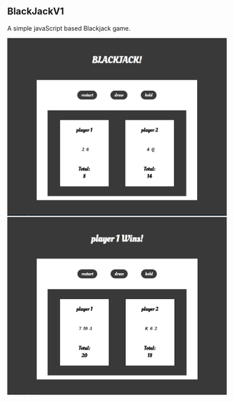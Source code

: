 ## BlackJackV1
A simple javaScript based Blackjack game. 

<img src="GitHubRefs/blackjack_screenshot_game-start.png" width="600">
<img src="GitHubRefs/blackjack_screenshot_game-finish.png" width="600">
